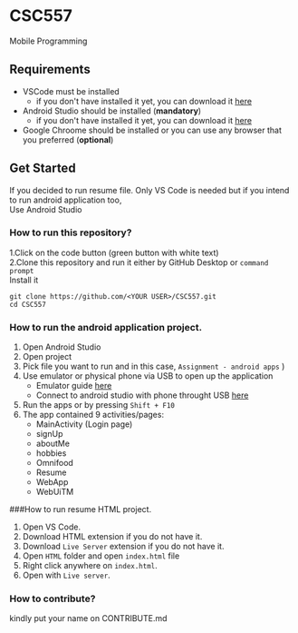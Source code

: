 # CSC557
Mobile Programming
 

## Requirements

- VSCode must be installed
    - if you don't have installed it yet, you can download it [here](https://code.visualstudio.com/download)
- Android Studio  should be installed (**mandatory**)
    - if you don't have installed it yet, you can download it [here](https://developer.android.com/studio)
- Google Chroome should be installed or you can use any browser that you preferred (**optional**)

## Get Started
If you decided to run resume file. Only VS Code is needed but if you intend to run android application too,  
Use Android Studio

### How to run this repository?
1.Click on the code button (green button with white text)  
2.Clone this repository and run it either by GitHub Desktop or ``command prompt``  
Install it
```git
git clone https://github.com/<YOUR USER>/CSC557.git
cd CSC557
```


### How to run the android application project.
1. Open Android Studio
2. Open project 
3. Pick file you want to run and in this case, ``Assignment - android apps`` )
4. Use emulator or physical phone via USB to open up the application
   - Emulator guide [here](https://www.youtube.com/watch?v=P1LFl5CYulc)
   - Connect to android studio with phone throught USB [here](https://www.youtube.com/watch?v=kpTPRsPOpRs)
6. Run the apps or by pressing ``Shift + F10``
7. The app contained 9 activities/pages:
   - MainActivity (Login page)
   - signUp
   - aboutMe
   - hobbies
   - Omnifood
   - Resume
   - WebApp
   - WebUiTM

###How to run resume HTML project.
1. Open VS Code.
2. Download HTML extension if you do not have it.
3. Download `Live Server` extension if you do not have it.
4. Open `HTML` folder and open `index.html` file
5. Right click anywhere on `index.html`.
6. Open with `Live server`.
   


### How to contribute?
kindly put your name on CONTRIBUTE.md
